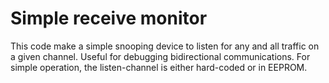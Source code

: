 # Simple receive monitor

This code make a simple snooping device to listen for any and all traffic
on a given channel.
Useful for debugging bidirectional communications.
For simple operation, the listen-channel is either hard-coded or in
EEPROM.
